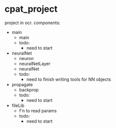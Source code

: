 cpat_project
============

project in ocr. components:
* main
  * main
  * todo:
     * need to start
* neuralNet
  * neuron
  * neuralNetLayer
  * neuralNet
  * todo:
     * need to finish writing tools for NN objects
* propagate
  * backprop
  * todo:
     * need to start
* fileLib
  * f'n to read params
  * todo:
     * need to start
